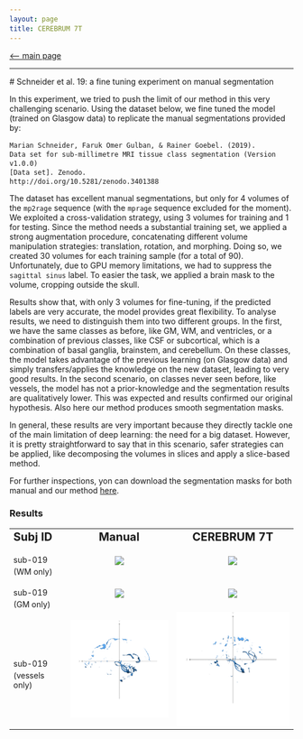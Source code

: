 ```yaml
---
layout: page
title: CEREBRUM 7T
---
```


[<-- main page](https://rocknroll87q.github.io/cerebrum7t/)

<hr>
# Schneider et al. 19: a fine tuning experiment on manual segmentation


In this experiment, we tried to push the limit of our method in this very challenging scenario. 
Using the dataset below, we fine tuned the model (trained on Glasgow data) to replicate the manual segmentations provided by:

~~~
Marian Schneider, Faruk Omer Gulban, & Rainer Goebel. (2019).
Data set for sub-millimetre MRI tissue class segmentation (Version v1.0.0) 
[Data set]. Zenodo.
http://doi.org/10.5281/zenodo.3401388
~~~

The dataset has excellent manual segmentations, but only for 4 volumes of the `mp2rage` sequence (with the `mprage` sequence excluded for the moment).
We exploited a cross-validation strategy, using 3 volumes for training and 1 for testing.
Since the method needs a substantial training set, we applied a strong augmentation procedure, concatenating different volume manipulation strategies: translation, rotation, and morphing. 
Doing so, we created 30 volumes for each training sample (for a total of 90). 
Unfortunately, due to GPU memory limitations, we had to suppress the `sagittal sinus` label.
To easier the task, we applied a brain mask to the volume, cropping outside the skull.

Results show that, with only 3 volumes for fine-tuning, if the predicted labels are very accurate, the model provides great flexibility.
To analyse results, we need to distinguish them into two different groups.
In the first, we have the same classes as before, like GM, WM, and ventricles, or a combination of previous classes, like CSF or subcortical, which is a combination of basal ganglia, brainstem, and cerebellum.
On these classes, the model takes advantage of the previous learning (on Glasgow data) and simply transfers/applies the knowledge on the new dataset, leading to very good results.
In the second scenario, on classes never seen before, like vessels, the model has not a prior-knowledge and the segmentation results are qualitatively lower.
This was expected and results confirmed our original hypothesis.
Also here our method produces smooth segmentation masks.

In general, these results are very important because they directly tackle one of the main limitation of deep learning: the need for a big dataset.
However, it is pretty straightforward to say that in this scenario, safer strategies can be applied, like decomposing the volumes in slices and apply a slice-based method. 

For further inspections, yon can download the segmentation masks for both manual and our method [here](https://github.com/rockNroll87q/cerebrum7t/tree/gh-pages/results/Schneider19/seg_labels).


### Results

<table align="center" cellspacing="0" cellpadding="0">
 <tr>
 	<td><b style="font-size:20px">Subj ID</b></td>
 	<td><center><b style="font-size:20px">Manual</b></center></td> 
 	<td><center><b style="font-size:20px">CEREBRUM 7T</b></center></td> 
 </tr>
 
   <tr>
    <td><b style="font-size:30px"></b>sub-019 (WM only)</td>
    <td><center><img src="./results/Schneider19/meshes/sub-019_uniCut_defaced_gt_white_matter.gif" width="400" /></center></td>
    <td><center><img src="./results/Schneider19/meshes/sub-019_uniCut_defaced_predicted_volume_white_matter.gif" width="400" />  </center></td>
 </tr>
 

 <tr>
    <td><b style="font-size:30px"></b>sub-019 (GM only)</td>
    <td><center><img src="./results/Schneider19/meshes/sub-019_uniCut_defaced_gt_grey_matter.gif" width="400" /></center></td>
    <td><center><img src="./results/Schneider19/meshes/sub-019_uniCut_defaced_predicted_volume_grey_matter.gif" width="400" />  </center></td>
 </tr>

 <tr>
    <td><b style="font-size:30px"></b>sub-019 (vessels only)</td>
    <td><center><img src="./results/Schneider19/meshes/sub-019_uniCut_defaced_gt_vessels.gif" width="400" /></center></td>
    <td><center><img src="./results/Schneider19/meshes/sub-019_uniCut_defaced_predicted_volume_vessels.gif" width="400" />  </center></td>
 </tr>
 
 </table>
